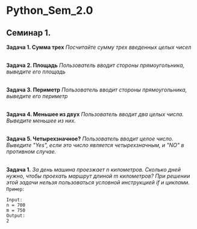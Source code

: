 # Python_Sem_2.0
## Семинар 1.
**Задача 1. Сумма трех** *Посчитайте сумму трех введенных целых чисел* <br>
<br>

**Задача 2. Площадь** *Пользователь вводит стороны прямоугольника, выведите его площадь* <br>
<br>

**Задача 3. Периметр** *Пользователь вводит стороны прямоугольника, выведите его периметр* <br>
<br>

**Задача 4. Меньшее из двух** *Пользователь вводит два целых числа. Выведите меньшее из них.* <br>
<br>

**Задача 5. Четырехзначное?** *Пользователь вводит целое число. Выведите "Yes", если это число является четырехзначным, и "NO" в противном случае.* <br>
<br>


**Задача 1.** *За день машина проезжает n километров. Сколько дней нужно, чтобы проехать маршрут длиной m километров? При решении этой задачи нельзя пользоваться условной инструкцией if и циклами.* <br>
`Пример`:
```
Input:
n = 700
m = 750
Output:
2
``` 
<br>
